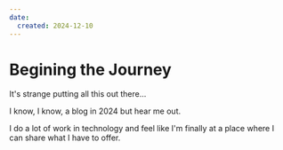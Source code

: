 ```yaml
---
date:
  created: 2024-12-10
---
```


# Begining the Journey

It's strange putting all this out there...
<!-- more -->

I know, I know, a blog in 2024 but hear me out.

I do a lot of work in technology and feel like I'm finally at a place where I can share what I have to offer.